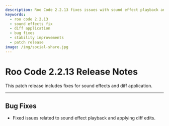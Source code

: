 ```yaml
---
description: Roo Code 2.2.13 fixes issues with sound effect playback and diff edit application, improving overall stability and user experience.
keywords:
  - roo code 2.2.13
  - sound effects fix
  - diff application
  - bug fixes
  - stability improvements
  - patch release
image: /img/social-share.jpg
---
```


# Roo Code 2.2.13 Release Notes

This patch release includes fixes for sound effects and diff application.

---

## Bug Fixes

*   Fixed issues related to sound effect playback and applying diff edits.